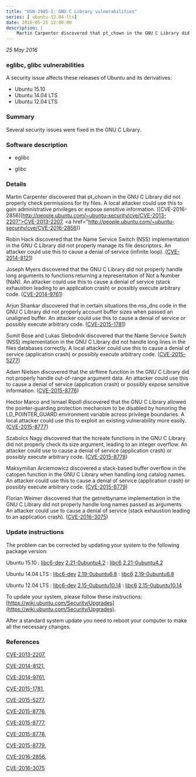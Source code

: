 ```yaml
---
title: "USN-2985-1: GNU C Library vulnerabilities"
series: [ ubuntu-12.04-lts]
date: 2016-05-25 12:00:00
description: |
    Martin Carpenter discovered that pt_chown in the GNU C Library did not properly check permissions for tty files. A local attacker could use this to gain administrative privileges or expose sensitive information. ([CVE-2016-2856](http://people.ubuntu.com/~ubuntu-security/cve/CVE-2013-2207">CVE-2013-2207</a>, <a href="http://people.ubuntu.com/~ubuntu-security/cve/CVE-2016-2856))
--- 
```

 
 

*25 May 2016*

### eglibc, glibc vulnerabilities

A security issue affects these releases of Ubuntu and its derivatives:

* Ubuntu 15.10
* Ubuntu 14.04 LTS
* Ubuntu 12.04 LTS

### Summary

Several security issues were fixed in the GNU C Library. 

### Software description

* eglibc 

* glibc 

### Details

Martin Carpenter discovered that pt_chown in the GNU C Library did not properly check permissions for tty files. A local attacker could use this to gain administrative privileges or expose sensitive information. ([CVE-2016-2856](http://people.ubuntu.com/~ubuntu-security/cve/CVE-2013-2207">CVE-2013-2207</a>, <a href="http://people.ubuntu.com/~ubuntu-security/cve/CVE-2016-2856))

Robin Hack discovered that the Name Service Switch (NSS) implementation in the GNU C Library did not properly manage its file descriptors. An attacker could use this to cause a denial of service (infinite loop). ([CVE-2014-8121](http://people.ubuntu.com/~ubuntu-security/cve/CVE-2014-8121))

Joseph Myers discovered that the GNU C Library did not properly handle long arguments to functions returning a representation of Not a Number (NaN). An attacker could use this to cause a denial of service (stack exhaustion leading to an application crash) or possibly execute arbitrary code. ([CVE-2014-9761](http://people.ubuntu.com/~ubuntu-security/cve/CVE-2014-9761))

Arjun Shankar discovered that in certain situations the nss_dns code in the GNU C Library did not properly account buffer sizes when passed an unaligned buffer. An attacker could use this to cause a denial of service or possibly execute arbitrary code. ([CVE-2015-1781](http://people.ubuntu.com/~ubuntu-security/cve/CVE-2015-1781))

Sumit Bose and Lukas Slebodnik discovered that the Name Service Switch (NSS) implementation in the GNU C Library did not handle long lines in the files databases correctly. A local attacker could use this to cause a denial of service (application crash) or possibly execute arbitrary code. ([CVE-2015-5277](http://people.ubuntu.com/~ubuntu-security/cve/CVE-2015-5277))

Adam Nielsen discovered that the strftime function in the GNU C Library did not properly handle out-of-range argument data. An attacker could use this to cause a denial of service (application crash) or possibly expose sensitive information. ([CVE-2015-8776](http://people.ubuntu.com/~ubuntu-security/cve/CVE-2015-8776))

Hector Marco and Ismael Ripoll discovered that the GNU C Library allowed the pointer-guarding protection mechanism to be disabled by honoring the LD_POINTER_GUARD environment variable across privilege boundaries. A local attacker could use this to exploit an existing vulnerability more easily. ([CVE-2015-8777](http://people.ubuntu.com/~ubuntu-security/cve/CVE-2015-8777))

Szabolcs Nagy discovered that the hcreate functions in the GNU C Library did not properly check its size argument, leading to an integer overflow. An attacker could use to cause a denial of service (application crash) or possibly execute arbitrary code. ([CVE-2015-8778](http://people.ubuntu.com/~ubuntu-security/cve/CVE-2015-8778))

Maksymilian Arciemowicz discovered a stack-based buffer overflow in the catopen function in the GNU C Library when handling long catalog names. An attacker could use this to cause a denial of service (application crash) or possibly execute arbitrary code. ([CVE-2015-8779](http://people.ubuntu.com/~ubuntu-security/cve/CVE-2015-8779))

Florian Weimer discovered that the getnetbyname implementation in the GNU C Library did not properly handle long names passed as arguments. An attacker could use to cause a denial of service (stack exhaustion leading to an application crash). ([CVE-2016-3075](http://people.ubuntu.com/~ubuntu-security/cve/CVE-2016-3075)) 

### Update instructions

The problem can be corrected by updating your system to the following package version:

Ubuntu 15.10
 : [libc6-dev](https://launchpad.net/ubuntu/+source/glibc) <span> [2.21-0ubuntu4.2](https://launchpad.net/ubuntu/+source/glibc/2.21-0ubuntu4.2) </span> 
 : [libc6](https://launchpad.net/ubuntu/+source/glibc) <span> [2.21-0ubuntu4.2](https://launchpad.net/ubuntu/+source/glibc/2.21-0ubuntu4.2) </span> 

Ubuntu 14.04 LTS
 : [libc6-dev](https://launchpad.net/ubuntu/+source/eglibc) <span> [2.19-0ubuntu6.8](https://launchpad.net/ubuntu/+source/eglibc/2.19-0ubuntu6.8) </span> 
 : [libc6](https://launchpad.net/ubuntu/+source/eglibc) <span> [2.19-0ubuntu6.8](https://launchpad.net/ubuntu/+source/eglibc/2.19-0ubuntu6.8) </span> 

Ubuntu 12.04 LTS
 : [libc6-dev](https://launchpad.net/ubuntu/+source/eglibc) <span> [2.15-0ubuntu10.14](https://launchpad.net/ubuntu/+source/eglibc/2.15-0ubuntu10.14) </span> 
 : [libc6](https://launchpad.net/ubuntu/+source/eglibc) <span> [2.15-0ubuntu10.14](https://launchpad.net/ubuntu/+source/eglibc/2.15-0ubuntu10.14) </span> 

To update your system, please follow these instructions: [https://wiki.ubuntu.com/Security/Upgrades](https://wiki.ubuntu.com/Security/Upgrades).

After a standard system update you need to reboot your computer to make all the necessary changes. 

### References

 
 [CVE-2013-2207](http://people.ubuntu.com/~ubuntu-security/cve/CVE-2013-2207), 

 [CVE-2014-8121](http://people.ubuntu.com/~ubuntu-security/cve/CVE-2014-8121), 

 [CVE-2014-9761](http://people.ubuntu.com/~ubuntu-security/cve/CVE-2014-9761), 

 [CVE-2015-1781](http://people.ubuntu.com/~ubuntu-security/cve/CVE-2015-1781), 

 [CVE-2015-5277](http://people.ubuntu.com/~ubuntu-security/cve/CVE-2015-5277), 

 [CVE-2015-8776](http://people.ubuntu.com/~ubuntu-security/cve/CVE-2015-8776), 

 [CVE-2015-8777](http://people.ubuntu.com/~ubuntu-security/cve/CVE-2015-8777), 

 [CVE-2015-8778](http://people.ubuntu.com/~ubuntu-security/cve/CVE-2015-8778), 

 [CVE-2015-8779](http://people.ubuntu.com/~ubuntu-security/cve/CVE-2015-8779), 

 [CVE-2016-2856](http://people.ubuntu.com/~ubuntu-security/cve/CVE-2016-2856), 

 [CVE-2016-3075](http://people.ubuntu.com/~ubuntu-security/cve/CVE-2016-3075)
 

